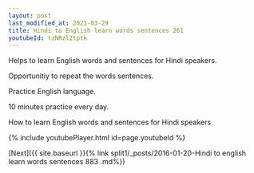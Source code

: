 ```yaml
---
layout: post
last_modified_at: 2021-03-29
title: Hindi to English learn words sentences 261 
youtubeId: tzNRzl2tptk
---
```

 
 
Helps to learn English words and sentences for Hindi speakers.

Opportunitiy to repeat the words sentences. 

Practice English language. 
 
10 minutes practice every day. 
 
How to learn English words and sentences for Hindi speakers 
 
{% include youtubePlayer.html id=page.youtubeId %}
 
 
[Next]({{ site.baseurl }}{% link  split1/_posts/2016-01-20-Hindi to english learn words sentences 883 .md%})
 
